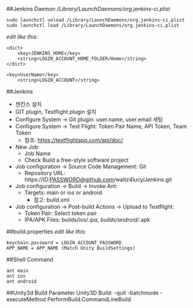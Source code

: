 ##Jenkins Daemon
*/Library/LaunchDaemons/org.jenkins-ci.plist*
~~~
sudo launchctl unload /Library/LaunchDaemons/org.jenkins-ci.plist
sudo launchctl load /Library/LaunchDaemons/org.jenkins-ci.plist
~~~
*edit like this:*
~~~
<dict>
	<key>JENKINS_HOME</key>
	<string>LOGIN_ACCOUNT_HOME_FOLDER/Home</string>
</dict>

<key>UserName</key>
	<string>LOGIN_ACCOUNT</string>
~~~

##Jenkins
* 젠킨스 설치
* GIT plugin, Testflight plugin 설치
* Configure System -> Git plugin: user.name, user.email 세팅
* Configure System -> Test Flight: Token Pair Name, API Token, Team Token
	* 참조: https://testflightapp.com/api/doc/
* New Job:
	* Job Name
	* Check Build a free-style software project
* Job configuration -> Source Code Management: Git
	* Repository URL: https://ID:PASSWORD@github.com/waltz4lucy/Jenkins.git
* Job configuration -> Build -> Invoke Ant:
	* Targets: main or ios or android
		* 참고: build.xml
* Job configuration -> Post-build Actions -> Upload to Testflight:
	* Token Pair: Select token pair
	* IPA/APK Files: builds/ios/*.ipa, builds/android/*.apk

##build.properties
*edit like this:*
~~~
keychain.password = LOGIN_ACCOUNT_PASSWORD
APP_NAME = APP_NAME (Match Unity BuildSettings)
~~~

##Shell Command
~~~
ant main
ant ios
ant android
~~~

##Unity3d Build Parameter
Unity3D Build: -quit -batchmode -executeMethod PerformBuild.CommandLineBuild